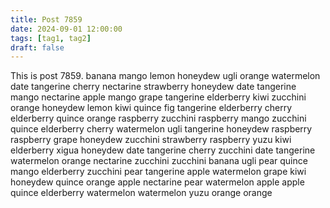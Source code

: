 ```yaml
---
title: Post 7859
date: 2024-09-01 12:00:00
tags: [tag1, tag2]
draft: false
---
```

This is post 7859.
banana
mango
lemon
honeydew
ugli
orange
watermelon
date
tangerine
cherry
nectarine
strawberry
honeydew
date
tangerine
mango
nectarine
apple
mango
grape
tangerine
elderberry
kiwi
zucchini
orange
honeydew
lemon
kiwi
quince
fig
tangerine
elderberry
cherry
elderberry
quince
orange
raspberry
zucchini
raspberry
mango
zucchini
quince
elderberry
cherry
watermelon
ugli
tangerine
honeydew
raspberry
raspberry
grape
honeydew
zucchini
strawberry
raspberry
yuzu
kiwi
elderberry
xigua
honeydew
date
tangerine
cherry
zucchini
date
tangerine
watermelon
orange
nectarine
zucchini
zucchini
banana
ugli
pear
quince
mango
elderberry
zucchini
pear
tangerine
apple
watermelon
grape
kiwi
honeydew
quince
orange
apple
nectarine
pear
watermelon
apple
apple
quince
elderberry
watermelon
watermelon
yuzu
orange
orange
